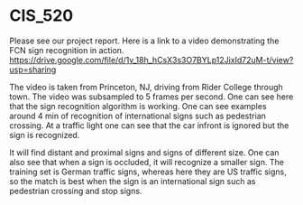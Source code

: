 # CIS_520
Please see our project report.  Here is a link to a video demonstrating the FCN sign recognition in action.
https://drive.google.com/file/d/1v_18h_hCsX3s3O7BYLp12JixId72uM-t/view?usp=sharing

The video is taken from Princeton, NJ, driving from Rider College through town.  The video was subsampled to 5 frames per second.  One can see here that the sign recognition algorithm is working.  One can see examples around 4 min of recognition of international signs such as pedestrian crossing.  At a traffic light one can see that the car infront is ignored but the sign is recognized. 

It will find distant and proximal signs and signs of different size.  One can also see that when a sign is occluded, it will recognize a smaller sign.  The training set is German traffic signs, whereas here they are US traffic signs, so the match is best when the sign is an international sign such as pedestrian crossing and stop signs.
